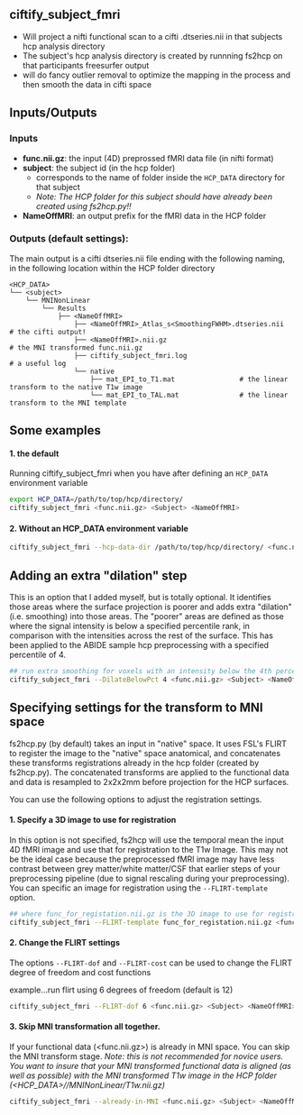 ## ciftify_subject_fmri

  + Will project a nifti functional scan to a cifti .dtseries.nii in that subjects hcp analysis directory
  + The subject's hcp analysis directory is created by runnning fs2hcp on that participants freesurfer output
  + will do fancy outlier removal to optimize the mapping in the process and then smooth the data in cifti space

## Inputs/Outputs

### Inputs

 + **func.nii.gz**: the input (4D) preprossed fMRI data file (in nifti format)
 + **subject**: the subject id (in the hcp folder)
   + corresponds to the name of folder inside the `HCP_DATA` directory for that subject
   + *Note: The HCP folder for this subject should have already been created using fs2hcp.py!!*
 + **NameOffMRI**: an output prefix for the fMRI data in the HCP folder

### Outputs (default settings):

The main output is a cifti dtseries.nii file ending with the following naming, in the following location within the HCP folder directory

```
<HCP_DATA>
└── <subject>
    └── MNINonLinear
        └── Results
            ├── <NameOffMRI>
                ├── <NameOffMRI>_Atlas_s<SmoothingFWHM>.dtseries.nii  # the cifti output!
                ├── <NameOffMRI>.nii.gz                               # the MNI transformed func.nii.gz
                ├── ciftify_subject_fmri.log                          # a useful log
                └── native
                    ├── mat_EPI_to_T1.mat                # the linear transform to the native T1w image
                    └── mat_EPI_to_TAL.mat               # the linear transform to the MNI template
```

## Some examples

#### 1. the default

Running ciftify_subject_fmri when you have after defining an `HCP_DATA` environment variable

```sh
export HCP_DATA=/path/to/top/hcp/directory/
ciftify_subject_fmri <func.nii.gz> <Subject> <NameOffMRI>
```
#### 2. Without an HCP_DATA environment variable

```sh
ciftify_subject_fmri --hcp-data-dir /path/to/top/hcp/directory/ <func.nii.gz> <Subject> <NameOffMRI>
```

## Adding an extra "dilation" step

This is an option that I added myself, but is totally optional.  It identifies those areas where the surface projection is poorer and adds extra "dilation" (i.e. smoothing) into those areas.  The "poorer" areas are defined as those where the signal intensity is below a specified percentile rank, in comparison with the intensities across the rest of the surface. This has been applied to the ABIDE sample hcp preprocessing with a specified percentile of 4.

```sh
## run extra smoothing for voxels with an intensity below the 4th percentile
ciftify_subject_fmri --DilateBelowPct 4 <func.nii.gz> <Subject> <NameOffMRI>
```

## Specifying settings for the transform to MNI space

fs2hcp.py (by default) takes an input in "native" space. It uses FSL's FLIRT to register the image to the "native" space anatomical, and concatenates these transforms registrations already in the hcp folder (created by fs2hcp.py). The concatenated transforms are applied to the functional data and data is resampled to 2x2x2mm before projection for the HCP surfaces.

You can use the following options to adjust the registration settings.

#### 1. Specify a 3D image to use for registration

In this option is not specified, fs2hcp will use the temporal mean the input 4D fMRI image and use that for registration to the T1w Image. This may not be the ideal case because the preprocessed fMRI image may have less contrast between grey matter/white matter/CSF that earlier steps of your preprocessing pipeline (due to signal rescaling during your preprocessing). You can specific an image for registration using the `--FLIRT-template` option.

```sh
## where func_for_registation.nii.gz is the 3D image to use for registration
ciftify_subject_fmri --FLIRT-template func_for_registation.nii.gz <func.nii.gz> <Subject> <NameOffMRI>
```

#### 2. Change the FLIRT settings

The options `--FLIRT-dof` and `--FLIRT-cost` can be used to change the FLIRT degree of freedom and cost functions

example...run flirt using 6 degrees of freedom (default is 12)
```sh
ciftify_subject_fmri --FLIRT-dof 6 <func.nii.gz> <Subject> <NameOffMRI>
```

#### 3. Skip MNI transformation all together.

If your functional data (<func.nii.gz>) is already in MNI space. You can skip the MNI transform stage.
*Note: this is not recommended for novice users. You want to insure that your MNI transformed functional data is aligned (as well as possible) with the MNI transformed T1w image in the HCP folder (<HCP_DATA>/<subject>/MNINonLinear/T1w.nii.gz)*

```sh
ciftify_subject_fmri --already-in-MNI <func.nii.gz> <Subject> <NameOffMRI>
```
